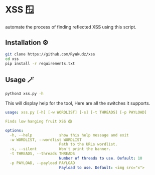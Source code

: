 # XSS 🪟

automate the process of finding reflected XSS using this script.

## Installation ⚙️

```sh
git clone https://github.com/Ryukudz/xss
cd xss
pip install -r requirements.txt
```

## Usage 🪄

```sh
python3 xss.py -h
```

This will display help for the tool, Here are all the switches it supports.

```yaml
usage: xss.py [-h] [-w WORDLIST] [-s] [-t THREADS] [-p PAYLOAD]

Finds low hanging fruit XSS 😱

options:
  -h, --help            show this help message and exit
  -w WORDLIST, --wordlist WORDLIST
                        Path to the URLs wordlist.
  -s, --silent          Won't print the banner.
  -t THREADS, --threads THREADS
                        Number of threads to use. Default: 10
  -p PAYLOAD, --payload PAYLOAD
                        Payload to use. Default: <img src="x">
```

